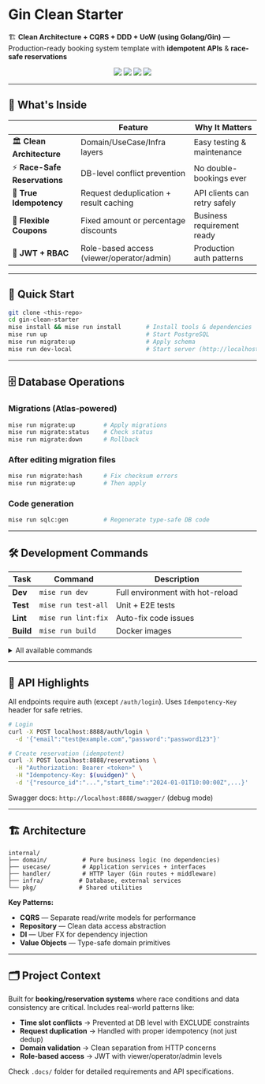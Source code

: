 # Gin Clean Starter

🏗️ **Clean Architecture + CQRS + DDD + UoW (using Golang/Gin)** — Production-ready booking system template with **idempotent APIs** & **race-safe reservations**

<p align="center">
  <img src="https://img.shields.io/badge/Go-1.24+-blue" />
  <img src="https://img.shields.io/badge/DB-PostgreSQL + tstzrange-green" />
  <img src="https://img.shields.io/badge/DI-Uber FX-orange" />
  <img src="https://img.shields.io/badge/ORM-sqlc-red" />
</p>

---

## 🎯 What's Inside

|  | Feature | Why It Matters |
|---|---|---|
| 🏛️ **Clean Architecture** | Domain/UseCase/Infra layers | Easy testing & maintenance |
| ⚡ **Race-Safe Reservations** | DB-level conflict prevention | No double-bookings ever |  
| 🔄 **True Idempotency** | Request deduplication + result caching | API clients can retry safely |
| 🎫 **Flexible Coupons** | Fixed amount or percentage discounts | Business requirement ready |
| 🔐 **JWT + RBAC** | Role-based access (viewer/operator/admin) | Production auth patterns |

---

## 🚀 Quick Start

```bash
git clone <this-repo>
cd gin-clean-starter
mise install && mise run install       # Install tools & dependencies
mise run up                            # Start PostgreSQL
mise run migrate:up                    # Apply schema
mise run dev-local                     # Start server (http://localhost:8888)
```

---

## 🗄️ Database Operations

### Migrations (Atlas-powered)
```bash
mise run migrate:up        # Apply migrations
mise run migrate:status    # Check status
mise run migrate:down      # Rollback
```

### After editing migration files
```bash
mise run migrate:hash      # Fix checksum errors
mise run migrate:up        # Then apply
```

### Code generation
```bash
mise run sqlc:gen          # Regenerate type-safe DB code
```

---

## 🛠️ Development Commands

| Task | Command | Description |
|------|---------|-------------|
| **Dev** | `mise run dev` | Full environment with hot-reload |
| **Test** | `mise run test-all` | Unit + E2E tests |
| **Lint** | `mise run lint:fix` | Auto-fix code issues |
| **Build** | `mise run build` | Docker images |

<details>
<summary>All available commands</summary>

```bash
# Environment
mise run up              # Start services
mise run down            # Stop services  
mise run logs            # View logs

# Code quality
mise run lint            # Check issues
mise run fmt             # Format code
mise run sql:format      # Format SQL

# Testing
mise run test-unit       # Unit tests only
mise run test-e2e        # E2E tests only
mise run test-clean      # Clean test cache
```

</details>

---

## 📡 API Highlights

All endpoints require auth (except `/auth/login`). Uses `Idempotency-Key` header for safe retries.

```bash
# Login
curl -X POST localhost:8888/auth/login \
  -d '{"email":"test@example.com","password":"password123"}'

# Create reservation (idempotent)
curl -X POST localhost:8888/reservations \
  -H "Authorization: Bearer <token>" \
  -H "Idempotency-Key: $(uuidgen)" \
  -d '{"resource_id":"...","start_time":"2024-01-01T10:00:00Z",...}'
```

Swagger docs: `http://localhost:8888/swagger/` (debug mode)

---

## 🏗️ Architecture

```
internal/
├── domain/          # Pure business logic (no dependencies)
├── usecase/         # Application services + interfaces  
├── handler/         # HTTP layer (Gin routes + middleware)
├── infra/          # Database, external services
└── pkg/            # Shared utilities
```

**Key Patterns:**
* **CQRS** — Separate read/write models for performance  
* **Repository** — Clean data access abstraction
* **DI** — Uber FX for dependency injection  
* **Value Objects** — Type-safe domain primitives

---

## 🗂️ Project Context

Built for **booking/reservation systems** where race conditions and data consistency are critical. Includes real-world patterns like:

* **Time slot conflicts** → Prevented at DB level with EXCLUDE constraints
* **Request duplication** → Handled with proper idempotency (not just dedup)  
* **Domain validation** → Clean separation from HTTP concerns
* **Role-based access** → JWT with viewer/operator/admin levels

Check `.docs/` folder for detailed requirements and API specifications.
